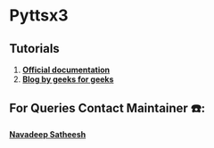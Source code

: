 # Pyttsx3

## Tutorials
1. [**Official documentation**](https://pyttsx3.readthedocs.io/en/latest/)
2. [**Blog by geeks for geeks**](https://www.geeksforgeeks.org/python-text-to-speech-by-using-pyttsx3/)

## For Queries Contact Maintainer ☎️: 
[**Navadeep Satheesh**](https://wa.me/<+91 85477 31160>)
